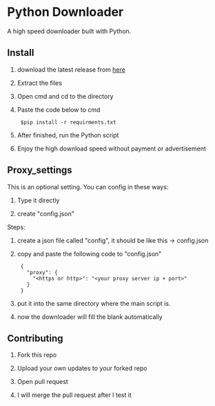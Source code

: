 # Python Downloader

A high speed downloader built with Python.

## Install

1. download the latest release from [here](https://github.com/ElliotCHEN37/Python_Downloader/releases)

2. Extract the files

3. Open cmd and cd to the directory
	
4. Paste the code below to cmd
	
		$pip install -r requirments.txt
	
5. After finished, run the Python script

6. Enjoy the high download speed without payment or advertisement

## Proxy_settings

This is an optional setting. You can config in these ways: 

1. Type it directly

2. create "config.json"

Steps: 

1. create a json file called "config", it should be like this -> config.json
	
2. copy and paste the following code to "config.json"
	
		{
		  "proxy": {
			"<https or http>": "<your proxy server ip + port>"
		  }
		}

3. put it into the same directory where the main script is.
	
4. now the downloader will fill the blank automatically

## Contributing

1. Fork this repo
	
2. Upload your own updates to your forked repo
	
3. Open pull request
	
4. I will merge the pull request after I test it